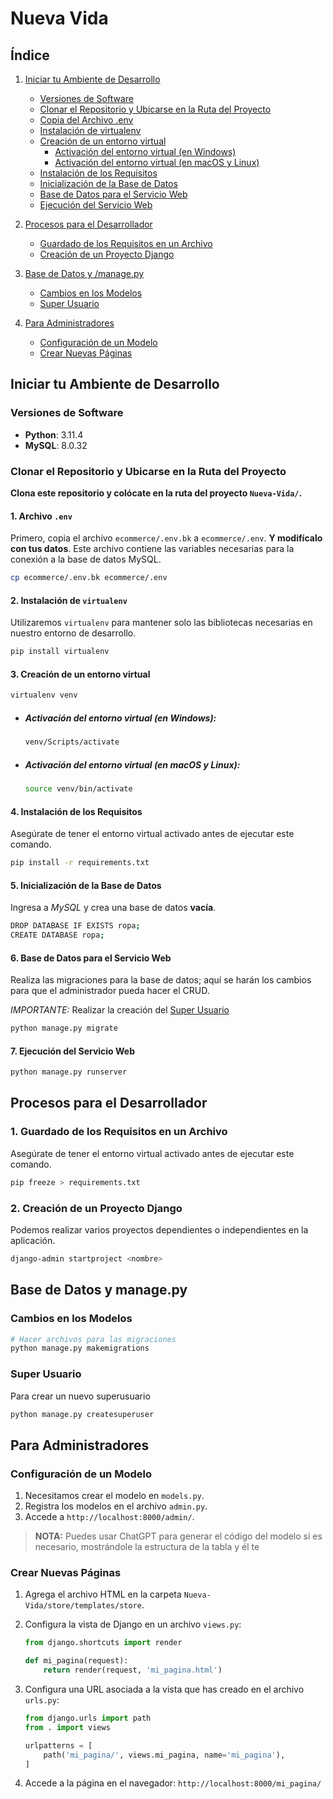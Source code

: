 # Nueva Vida

## Índice

1. [Iniciar tu Ambiente de Desarrollo](#iniciar-tu-ambiente-de-desarrollo)
    - [Versiones de Software](#versiones-de-software)
    - [Clonar el Repositorio y Ubicarse en la Ruta del Proyecto](#clonar-el-repositorio-y-ubicarse-en-la-ruta-del-proyecto)
    - [Copia del Archivo .env](#1-archivo-env)
    - [Instalación de virtualenv](#2-instalación-de-virtualenv)
    - [Creación de un entorno virtual](#3-creación-de-un-entorno-virtual)
        - [Activación del entorno virtual (en Windows)](#activación-del-entorno-virtual-en-windows)
        - [Activación del entorno virtual (en macOS y Linux)](#activación-del-entorno-virtual-en-macos-y-linux)
    - [Instalación de los Requisitos](#4-instalación-de-los-requisitos)
    - [Inicialización de la Base de Datos](#5-Inicialización-de-la-Base-de-Datos)
    - [Base de Datos para el Servicio Web](#6-base-de-datos-para-el-servicio-web)
    - [Ejecución del Servicio Web](#7-ejecución-del-servicio-web)

2. [Procesos para el Desarrollador](#procesos-para-el-desarrollador)
    - [Guardado de los Requisitos en un Archivo](#1-guardado-de-los-requisitos-en-un-archivo)
    - [Creación de un Proyecto Django](#2-creación-de-un-proyecto-django)

3. [Base de Datos y /manage.py](#base-de-datos-y-managepy)
    - [Cambios en los Modelos](#cambios-en-los-modelos)
    - [Super Usuario](#super-usuario)

4. [Para Administradores](#para-administradores)
    - [Configuración de un Modelo](#Configuración-de-un-Modelo)
    - [Crear Nuevas Páginas](#crear-nuevas-páginas)


## Iniciar tu Ambiente de Desarrollo

### Versiones de Software
- **Python**: 3.11.4
- **MySQL**: 8.0.32

### Clonar el Repositorio y Ubicarse en la Ruta del Proyecto

**Clona este repositorio y colócate en la ruta del proyecto `Nueva-Vida/`.**

#### 1. Archivo `.env`

Primero, copia el archivo `ecommerce/.env.bk` a `ecommerce/.env`. **Y modifícalo con tus datos**. Este archivo contiene las variables necesarias para la conexión a la base de datos MySQL.

```sh
cp ecommerce/.env.bk ecommerce/.env
```

#### 2. Instalación de `virtualenv`

Utilizaremos `virtualenv` para mantener solo las bibliotecas necesarias en nuestro entorno de desarrollo.

```sh
pip install virtualenv
```

#### 3. Creación de un entorno virtual

```sh
virtualenv venv
```

- ##### Activación del entorno virtual (en Windows):
  
  ```sh
  venv/Scripts/activate
  ```

- ##### Activación del entorno virtual (en macOS y Linux):
  
  ```sh
  source venv/bin/activate
  ```

#### 4. Instalación de los Requisitos

Asegúrate de tener el entorno virtual activado antes de ejecutar este comando.

```sh
pip install -r requirements.txt
```

#### 5. Inicialización de la Base de Datos

Ingresa a *MySQL* y crea una base de datos **vacía**.

```sh
DROP DATABASE IF EXISTS ropa;
CREATE DATABASE ropa;
```

#### 6. Base de Datos para el Servicio Web

Realiza las migraciones para la base de datos; aquí se harán los cambios para que el administrador pueda hacer el CRUD.

*IMPORTANTE:* Realizar la creación del [Super Usuario](#super-usuario)

```sh
python manage.py migrate
```

#### 7. Ejecución del Servicio Web

```sh
python manage.py runserver
```

## Procesos para el Desarrollador

### 1. Guardado de los Requisitos en un Archivo

Asegúrate de tener el entorno virtual activado antes de ejecutar este comando.

```sh
pip freeze > requirements.txt
```

### 2. Creación de un Proyecto Django

Podemos realizar varios proyectos dependientes o independientes en la aplicación.

```sh
django-admin startproject <nombre>
```

## Base de Datos y manage.py

### Cambios en los Modelos

```sh
# Hacer archivos para las migraciones
python manage.py makemigrations
```

### Super Usuario

Para crear un nuevo superusuario

```sh
python manage.py createsuperuser
```

## Para Administradores

### Configuración de un Modelo

1. Necesitamos crear el modelo en `models.py`.
2. Registra los modelos en el archivo `admin.py`.
3. Accede a `http://localhost:8000/admin/`.

> **NOTA:** Puedes usar ChatGPT para generar el código del modelo si es necesario, mostrándole la estructura de la tabla y él te

### Crear Nuevas Páginas


1. Agrega el archivo HTML en la carpeta `Nueva-Vida/store/templates/store`.
2. Configura la vista de Django en un archivo `views.py`:

   ```python
   from django.shortcuts import render

   def mi_pagina(request):
       return render(request, 'mi_pagina.html')
   ```

3. Configura una URL asociada a la vista que has creado en el archivo `urls.py`:

   ```python
   from django.urls import path
   from . import views

   urlpatterns = [
       path('mi_pagina/', views.mi_pagina, name='mi_pagina'),
   ]
   ```

4. Accede a la página en el navegador: `http://localhost:8000/mi_pagina/`